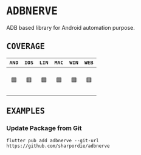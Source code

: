 # <samp>ADBNERVE</samp>

ADB based library for Android automation purpose.

## <samp>COVERAGE</samp>

| <samp>AND</samp> | <samp>IOS</samp> | <samp>LIN</samp> | <samp>MAC</samp> | <samp>WIN</samp> | <samp>WEB</samp> |
| :-: | :-: | :-: | :-: | :-: | :-: |
| <br>🟩<br><br> | <br>🟥<br><br> | <br>🟩<br><br> | <br>🟩<br><br> | <br>🟩<br><br> | <br>🟥<br><br> |

## <samp>EXAMPLES</samp>

### Update Package from Git

```shell
flutter pub add adbnerve --git-url https://github.com/sharpordie/adbnerve
```
